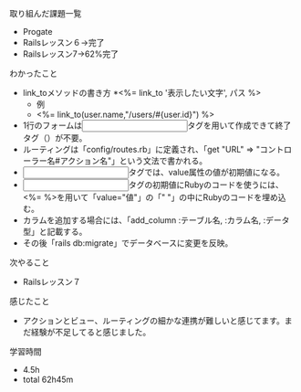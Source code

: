 取り組んだ課題一覧
* Progate
 * Railsレッスン６→完了
 * Railsレッスン7→62%完了

わかったこと
* link_toメソッドの書き方
  *<%= link_to '表示したい文字', パス %>
  * 例
  * <%= link_to(user.name,"/users/#{user.id}") %>
* 1行のフォームは<input>タグを用いて作成できて終了タグ（</input>）が不要。
* ルーティングは「config/routes.rb」に定義され、「get "URL" => "コントローラー名#アクション名"」という文法で書かれる。
* <input>タグでは、value属性の値が初期値になる。
* <input>タグの初期値にRubyのコードを使うには、<%= %>を用いて「value="値"」の「" "」の中にRubyのコードを埋め込む。
* カラムを追加する場合には、「add_column :テーブル名, :カラム名, :データ型」と記載する。
 * その後「rails db:migrate」でデータベースに変更を反映。

次やること
* Railsレッスン７

感じたこと
* アクションとビュー、ルーティングの細かな連携が難しいと感じてます。まだ経験が不足してると感じました。

学習時間
* 4.5h
 * total 62h45m

